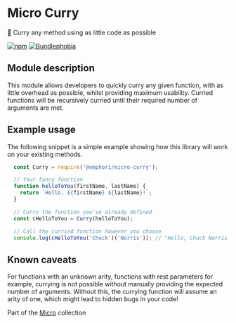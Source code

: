 # Micro Curry

🍛 Curry any method using as little code as possible

[![npm](https://img.shields.io/npm/v/@emphori/micro-curry.svg?style=flat-square)](https://www.npmjs.com/package/@emphori/micro-curry)
[![Bundlephobia](https://img.shields.io/bundlephobia/min/@emphori/micro-curry.svg?style=flat-square)](https://bundlephobia.com/result?p=@emphori/micro-curry)

## Module description

This module allows developers to quickly curry any given function, with as little overhead as possible, whilst providing maximum usability. Curried functions will be recursively curried until their required number of arguments are met.

## Example usage

The following snippet is a simple example showing how this library will work on your existing methods.

```javascript
  const Curry = require('@emphori/micro-curry');

  // Your fancy function
  function helloToYou(firstName, lastName) {
    return `Hello, ${firstName} ${lastName}!`;
  }

  // Curry the function you've already defined
  const cHelloToYou = Curry(helloToYou);

  // Call the curried function however you choose
  console.log(cHelloToYou('Chuck')('Norris')); // "Hello, Chuck Norris!"
```

## Known caveats

For functions with an unknown arity, functions with rest parameters for example, currying is not possible without manually providing the expected number of arguments. Without this, the currying function will assume an arity of one, which might lead to hidden bugs in your code!

Part of the [Micro](https://github.com/Emphori/micro) collection
